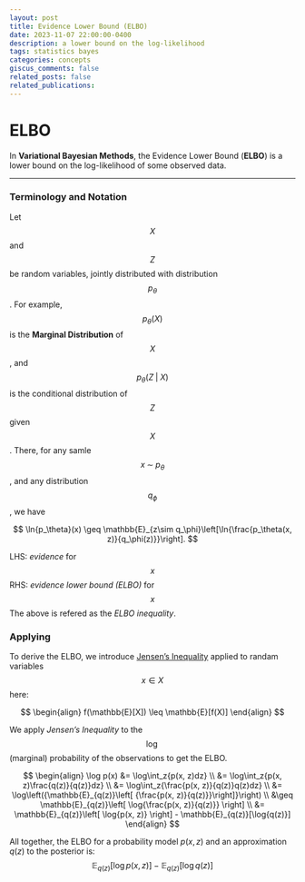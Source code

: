 ```yaml
---
layout: post
title: Evidence Lower Bound (ELBO)
date: 2023-11-07 22:00:00-0400
description: a lower bound on the log-likelihood
tags: statistics bayes
categories: concepts
giscus_comments: false
related_posts: false
related_publications:
---
```


# ELBO

In **Variational Bayesian Methods**, the Evidence Lower Bound (**ELBO**) is a lower bound on the log-likelihood of some observed data.

---

### Terminology and Notation

Let $$X$$ and $$Z$$ be random variables, jointly distributed with distribution $$p_\theta$$. For example, $$p_\theta(X)$$ is the **Marginal Distribution** of $$X$$, and $$p_\theta(Z \; | \; X)$$ is the conditional distribution of $$Z$$ given $$X$$. There, for any samle $$x \; \sim \; p_\theta$$, and any distribution $$q_\phi$$, we have

$$
\ln{p_\theta}(x) \geq \mathbb{E}_{z\sim q_\phi}\left[\ln{\frac{p_\theta(x, z)}{q_\phi(z)}}\right].
$$

LHS: _evidence_ for $$x$$
RHS: _evidence lower bound (ELBO)_ for $$x$$
The above is refered as the _ELBO inequality_.

### Applying

To derive the ELBO, we introduce [Jensen’s Inequality](https://en.wikipedia.org/wiki/Jensen%27s_inequality) applied to randam variables $$x \in X$$ here:

$$
\begin{align}
	f(\mathbb{E}[X]) \leq \mathbb{E}[f(X)]
\end{align}
$$

We apply _Jensen’s Inequality_ to the $$\log$$ (marginal) probability of the observations to get the ELBO.

$$
\begin{align}
	\log p(x)
	&= \log\int_z{p(x, z)dz} \\
	&= \log\int_z{p(x, z)\frac{q(z)}{q(z)}dz} \\
	&= \log\int_z{\frac{p(x, z)}{q(z)}q(z)dz} \\
	&= \log\left({\mathbb{E}_{q(z)}\left[ {\frac{p(x, z)}{q(z)}}\right]}\right) \\
	&\geq \mathbb{E}_{q(z)}\left[
	\log{\frac{p(x, z)}{q(z)}}
	\right] \\
	&= \mathbb{E}_{q(z)}\left[
	\log{p(x, z)}
	\right]
	- \mathbb{E}_{q(z)}[\log{q(z)}]
\end{align}
$$

All together, the ELBO for a probability model $p(x, z)$ and an approximation $q(z)$ to the posterior is:
$$\mathbb{E}_{q(z)}[\log{p(x, z)}]-\mathbb{E}_{q(z)}[\log{q(z)}]$$
